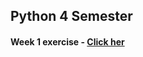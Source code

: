 ## Python 4 Semester
 
#### Week 1 exercise - [Click her](https://github.com/amalielandt/Python4Sem/blob/master/week1.ipynb)
